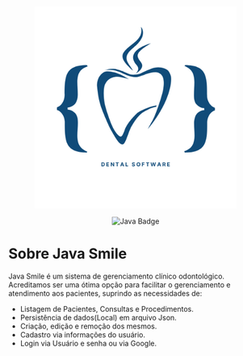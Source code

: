 <p align="center">
  <img src="javaSmile.png" alt="Java Smile" width="400">
</p>
<p align="center">
  <img src="https://img.shields.io/badge/java-%23ED8B00.svg?style=for-the-badge&logo=openjdk&logoColor=white" alt="Java Badge">
</p>

<h1> Sobre Java Smile </h1>

<p>Java Smile é um sistema de gerenciamento clínico odontológico. Acreditamos ser uma ótima opção para facilitar o gerenciamento 
  e atendimento aos pacientes,  suprindo as necessidades de:</p>
<ul>
  <li>Listagem de Pacientes, Consultas e Procedimentos.</li>
  <li>Persistência de dados(Local) em arquivo Json.</li>
  <li>Criação, edição e remoção dos mesmos.</li>
  <li>Cadastro via informações do usuário.</li>
  <li>Login via Usuário e senha ou via Google.</li>
</ul>  



